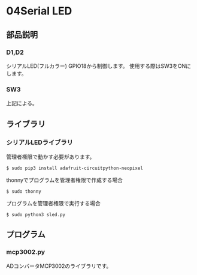 # 04Serial LED
## 部品説明
### D1,D2
シリアルLED(フルカラー) GPIO18から制御します。 使用する際はSW3をONにします。
### SW3
上記による。   
## ライブラリ
### シリアルLEDライブラリ
管理者権限で動かす必要があります。

```
$ sudo pip3 install adafruit-circuitpython-neopixel
```

thonnyでプログラムを管理者権限で作成する場合

```
$ sudo thonny
```

プログラムを管理者権限で実行する場合

```
$ sudo python3 sled.py
```

## プログラム
### mcp3002.py
ADコンバータMCP3002のライブラリです。 
